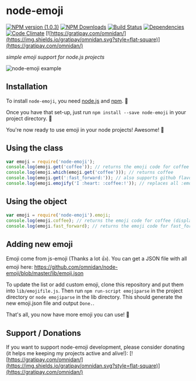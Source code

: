 # node-emoji

[![NPM version (1.0.3)](https://img.shields.io/npm/v/node-emoji.svg?style=flat-square)](https://www.npmjs.com/package/node-emoji) [![NPM Downloads](https://img.shields.io/npm/dm/node-emoji.svg?style=flat-square)](https://www.npmjs.com/package/node-emoji) [![Build Status](https://img.shields.io/travis/omnidan/node-emoji/master.svg?style=flat-square)](https://travis-ci.org/omnidan/node-emoji) [![Dependencies](https://img.shields.io/david/omnidan/node-emoji.svg?style=flat-square)](https://david-dm.org/omnidan/node-emoji) [![Code Climate](https://img.shields.io/codeclimate/github/omnidan/node-emoji.svg?style=flat-square)](https://codeclimate.com/github/omnidan/node-emoji) [![https://gratipay.com/omnidan/](https://img.shields.io/gratipay/omnidan.svg?style=flat-square)](https://gratipay.com/omnidan/)

_simple emoji support for node.js projects_

![node-emoji example](http://i.imgur.com/RgFj97V.png) 

## Installation
To install `node-emoji`, you need [node.js](http://nodejs.org/) and [npm](https://github.com/npm/npm#super-easy-install). :rocket:

Once you have that set-up, just run `npm install --save node-emoji` in your project directory. :ship:

You're now ready to use emoji in your node projects! Awesome! :metal:

## Using the class
```javascript
var emoji = require('node-emoji');
console.log(emoji.get('coffee')); // returns the emoji code for coffee (displays emoji on terminals that support it)
console.log(emoji.which(emoji.get('coffee'))); // returns coffee
console.log(emoji.get(':fast_forward:')); // also supports github flavored markdown emoji (http://www.emoji-cheat-sheet.com/)
console.log(emoji.emojify('I :heart: :coffee:!')); // replaces all :emoji: with the actual emoji, in this case: returns "I ❤️ ☕️!"
```

## Using the object
```javascript
var emoji = require('node-emoji').emoji;
console.log(emoji.coffee); // returns the emoji code for coffee (displays emoji on terminals that support it)
console.log(emoji.fast_forward); // returns the emoji code for fast_forward (displays emoji on terminals that support it)
```

## Adding new emoji
Emoji come from js-emoji (Thanks a lot :thumbsup:). You can get a JSON file with all emoji here: https://github.com/omnidan/node-emoji/blob/master/lib/emoji.json

To update the list or add custom emoji, clone this repository and put them into `lib/emojifile.js`.
Then run `npm run-script emojiparse` in the project directory or `node emojiparse` in the lib directory.
This should generate the new emoji.json file and output `Done.`.

That's all, you now have more emoji you can use! :clap:

## Support / Donations
If you want to support node-emoji development, please consider donating (it helps me keeping my projects active and alive!): [![https://gratipay.com/omnidan/](https://img.shields.io/gratipay/omnidan.svg?style=flat-square)](https://gratipay.com/omnidan/)
